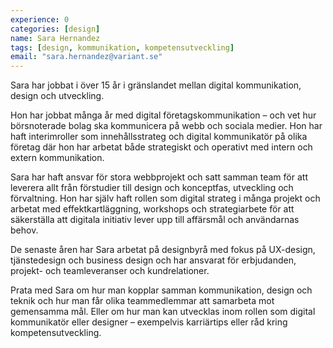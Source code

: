 ```yaml
---
experience: 0
categories: [design]
name: Sara Hernandez
tags: [design, kommunikation, kompetensutveckling]
email: "sara.hernandez@variant.se"
---
```


Sara har jobbat i över 15 år i gränslandet mellan digital kommunikation, design
och utveckling.

Hon har jobbat många år med digital företagskommunikation – och vet hur
börsnoterade bolag ska kommunicera på webb och sociala medier. Hon har haft
interimroller som innehållsstrateg och digital kommunikatör på olika företag där
hon har arbetat både strategiskt och operativt med intern och extern
kommunikation.

Sara har haft ansvar för stora webbprojekt och satt samman team för att leverera
allt från förstudier till design och konceptfas, utveckling och förvaltning. Hon
har själv haft rollen som digital strateg i många projekt och arbetat med
effektkartläggning, workshops och strategiarbete för att säkerställa att
digitala initiativ lever upp till affärsmål och användarnas behov.

De senaste åren har Sara arbetat på designbyrå med fokus på UX-design,
tjänstedesign och business design och har ansvarat för erbjudanden, projekt- och
teamleveranser och kundrelationer.

Prata med Sara om hur man kopplar samman kommunikation, design och teknik och
hur man får olika teammedlemmar att samarbeta mot gemensamma mål. Eller om hur
man kan utvecklas inom rollen som digital kommunikatör eller designer –
exempelvis karriärtips eller råd kring kompetensutveckling.

